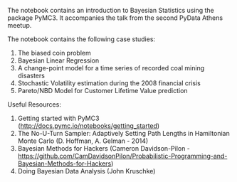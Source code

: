 The notebook contains an introduction to Bayesian Statistics using the package PyMC3. 
It accompanies the talk from the second PyData Athens meetup.

The notebook contains the following case studies:

  1) The biased coin problem 
  2) Bayesian Linear Regression
  3) A change-point model for a time series of recorded coal mining disasters
  4) Stochastic Volatility estimation during the 2008 financial crisis
  5) Pareto/NBD Model for Customer Lifetime Value prediction
  
Useful Resources:

1) Getting started with PyMC3 (http://docs.pymc.io/notebooks/getting_started)
2) The No-U-Turn Sampler: Adaptively Setting Path Lengths in Hamiltonian Monte Carlo (D. Hoffman, A. Gelman - 2014)
3) Bayesian Methods for Hackers (Cameron Davidson-Pilon - https://github.com/CamDavidsonPilon/Probabilistic-Programming-and-Bayesian-Methods-for-Hackers)
4) Doing Bayesian Data Analysis (John Kruschke)
